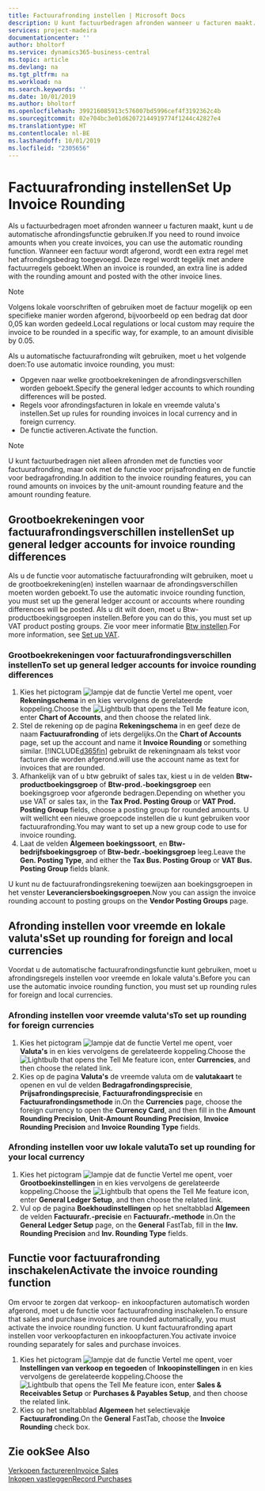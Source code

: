 ```yaml
---
title: Factuurafronding instellen | Microsoft Docs
description: U kunt factuurbedragen afronden wanneer u facturen maakt. Volgens lokale voorschriften of gebruiken moet de factuur mogelijk op een specifieke manier worden afgerond, bijvoorbeeld op een bedrag dat door 0,05 kan worden gedeeld.
services: project-madeira
documentationcenter: ''
author: bholtorf
ms.service: dynamics365-business-central
ms.topic: article
ms.devlang: na
ms.tgt_pltfrm: na
ms.workload: na
ms.search.keywords: ''
ms.date: 10/01/2019
ms.author: bholtorf
ms.openlocfilehash: 399216085913c576007bd5996cef4f3192362c4b
ms.sourcegitcommit: 02e704bc3e01d62072144919774f1244c42827e4
ms.translationtype: HT
ms.contentlocale: nl-BE
ms.lasthandoff: 10/01/2019
ms.locfileid: "2305656"
---
```

# <a name="set-up-invoice-rounding"></a><span data-ttu-id="87e60-104">Factuurafronding instellen</span><span class="sxs-lookup"><span data-stu-id="87e60-104">Set Up Invoice Rounding</span></span>
<span data-ttu-id="87e60-105">Als u factuurbedragen moet afronden wanneer u facturen maakt, kunt u de automatische afrondingsfunctie gebruiken.</span><span class="sxs-lookup"><span data-stu-id="87e60-105">If you need to round invoice amounts when you create invoices, you can use the automatic rounding function.</span></span> <span data-ttu-id="87e60-106">Wanneer een factuur wordt afgerond, wordt een extra regel met het afrondingsbedrag toegevoegd. Deze regel wordt tegelijk met andere factuurregels geboekt.</span><span class="sxs-lookup"><span data-stu-id="87e60-106">When an invoice is rounded, an extra line is added with the rounding amount and posted with the other invoice lines.</span></span>

> [!NOTE]  
>  <span data-ttu-id="87e60-107">Volgens lokale voorschriften of gebruiken moet de factuur mogelijk op een specifieke manier worden afgerond, bijvoorbeeld op een bedrag dat door 0,05 kan worden gedeeld.</span><span class="sxs-lookup"><span data-stu-id="87e60-107">Local regulations or local custom may require the invoice to be rounded in a specific way, for example, to an amount divisible by 0.05.</span></span>  

<span data-ttu-id="87e60-108">Als u automatische factuurafronding wilt gebruiken, moet u het volgende doen:</span><span class="sxs-lookup"><span data-stu-id="87e60-108">To use automatic invoice rounding, you must:</span></span>  

* <span data-ttu-id="87e60-109">Opgeven naar welke grootboekrekeningen de afrondingsverschillen worden geboekt.</span><span class="sxs-lookup"><span data-stu-id="87e60-109">Specify the general ledger accounts to which rounding differences will be posted.</span></span>  
* <span data-ttu-id="87e60-110">Regels voor afrondingsfacturen in lokale en vreemde valuta's instellen.</span><span class="sxs-lookup"><span data-stu-id="87e60-110">Set up rules for rounding invoices in local currency and in foreign currency.</span></span>  
* <span data-ttu-id="87e60-111">De functie activeren.</span><span class="sxs-lookup"><span data-stu-id="87e60-111">Activate the function.</span></span>  

> [!NOTE]  
>  <span data-ttu-id="87e60-112">U kunt factuurbedragen niet alleen afronden met de functies voor factuurafronding, maar ook met de functie voor prijsafronding en de functie voor bedragafronding.</span><span class="sxs-lookup"><span data-stu-id="87e60-112">In addition to the invoice rounding features, you can round amounts on invoices by the unit-amount rounding feature and the amount rounding feature.</span></span>  

## <a name="set-up-general-ledger-accounts-for-invoice-rounding-differences"></a><span data-ttu-id="87e60-113">Grootboekrekeningen voor factuurafrondingsverschillen instellen</span><span class="sxs-lookup"><span data-stu-id="87e60-113">Set up general ledger accounts for invoice rounding differences</span></span>
<span data-ttu-id="87e60-114">Als u de functie voor automatische factuurafronding wilt gebruiken, moet u de grootboekrekening(en) instellen waarnaar de afrondingsverschillen moeten worden geboekt.</span><span class="sxs-lookup"><span data-stu-id="87e60-114">To use the automatic invoice rounding function, you must set up the general ledger account or accounts where rounding differences will be posted.</span></span> <span data-ttu-id="87e60-115">Als u dit wilt doen, moet u Btw-productboekingsgroepen instellen.</span><span class="sxs-lookup"><span data-stu-id="87e60-115">Before you can do this, you must set up VAT product posting groups.</span></span> <span data-ttu-id="87e60-116">Zie voor meer informatie [Btw instellen](finance-setup-vat.md).</span><span class="sxs-lookup"><span data-stu-id="87e60-116">For more information, see [Set up VAT](finance-setup-vat.md).</span></span>  

### <a name="to-set-up-general-ledger-accounts-for-invoice-rounding-differences"></a><span data-ttu-id="87e60-117">Grootboekrekeningen voor factuurafrondingsverschillen instellen</span><span class="sxs-lookup"><span data-stu-id="87e60-117">To set up general ledger accounts for invoice rounding differences</span></span>  
1. <span data-ttu-id="87e60-118">Kies het pictogram ![lampje dat de functie Vertel me opent](media/ui-search/search_small.png "Vertel me wat u wilt doen"), voer **Rekeningschema** in en kies vervolgens de gerelateerde koppeling.</span><span class="sxs-lookup"><span data-stu-id="87e60-118">Choose the ![Lightbulb that opens the Tell Me feature](media/ui-search/search_small.png "Tell me what you want to do") icon, enter **Chart of Accounts**, and then choose the related link.</span></span>  
2. <span data-ttu-id="87e60-119">Stel de rekening op de pagina **Rekeningschema** in en geef deze de naam **Factuurafronding** of iets dergelijks.</span><span class="sxs-lookup"><span data-stu-id="87e60-119">On the **Chart of Accounts** page, set up the account and name it **Invoice Rounding** or something similar.</span></span> [!INCLUDE[d365fin](includes/d365fin_md.md)] <span data-ttu-id="87e60-120">gebruikt de rekeningnaam als tekst voor facturen die worden afgerond.</span><span class="sxs-lookup"><span data-stu-id="87e60-120">will use the account name as text for invoices that are rounded.</span></span>  
3. <span data-ttu-id="87e60-121">Afhankelijk van of u btw gebruikt of sales tax, kiest u in de velden **Btw-productboekingsgroep** of **Btw-prod.-boekingsgroep** een boekingsgroep voor afgeronde bedragen.</span><span class="sxs-lookup"><span data-stu-id="87e60-121">Depending on whether you use VAT or sales tax, in the **Tax Prod. Posting Group** or **VAT Prod. Posting Group** fields, choose a posting group for rounded amounts.</span></span> <span data-ttu-id="87e60-122">U wilt wellicht een nieuwe groepcode instellen die u kunt gebruiken voor factuurafronding.</span><span class="sxs-lookup"><span data-stu-id="87e60-122">You may want to set up a new group code to use for invoice rounding.</span></span>
4. <span data-ttu-id="87e60-123">Laat de velden **Algemeen boekingssoort**, en **Btw-bedrijfsboekingsgroep** of **Btw-bedr.-boekingsgroep** leeg.</span><span class="sxs-lookup"><span data-stu-id="87e60-123">Leave the **Gen. Posting Type**, and either the **Tax Bus. Posting Group** or **VAT Bus. Posting Group** fields blank.</span></span> <!-- Why do we say to leave these blank, when there are a lot of other fields we also leave blank but don't mention? -->  

<span data-ttu-id="87e60-124">U kunt nu de factuurafrondingsrekening toewijzen aan boekingsgroepen in het venster **Leveranciersboekingsgroepen**.</span><span class="sxs-lookup"><span data-stu-id="87e60-124">Now you can assign the invoice rounding account to posting groups on the **Vendor Posting Groups** page.</span></span>  <!-- Why only the vendor posting groups? -->

## <a name="set-up-rounding-for-foreign-and-local-currencies"></a><span data-ttu-id="87e60-125">Afronding instellen voor vreemde en lokale valuta's</span><span class="sxs-lookup"><span data-stu-id="87e60-125">Set up rounding for foreign and local currencies</span></span>
<span data-ttu-id="87e60-126">Voordat u de automatische factuurafrondingsfunctie kunt gebruiken, moet u afrondingsregels instellen voor vreemde en lokale valuta's.</span><span class="sxs-lookup"><span data-stu-id="87e60-126">Before you can use the automatic invoice rounding function, you must set up rounding rules for foreign and local currencies.</span></span>

### <a name="to-set-up-rounding-for-foreign-currencies"></a><span data-ttu-id="87e60-127">Afronding instellen voor vreemde valuta's</span><span class="sxs-lookup"><span data-stu-id="87e60-127">To set up rounding for foreign currencies</span></span>  
1. <span data-ttu-id="87e60-128">Kies het pictogram ![lampje dat de functie Vertel me opent](media/ui-search/search_small.png "Vertel me wat u wilt doen"), voer **Valuta's** in en kies vervolgens de gerelateerde koppeling.</span><span class="sxs-lookup"><span data-stu-id="87e60-128">Choose the ![Lightbulb that opens the Tell Me feature](media/ui-search/search_small.png "Tell me what you want to do") icon, enter **Currencies**, and then choose the related link.</span></span>  
2. <span data-ttu-id="87e60-129">Kies op de pagina **Valuta's** de vreemde valuta om de **valutakaart** te openen en vul de velden **Bedragafrondingsprecisie**, **Prijsafrondingsprecisie**, **Factuurafrondingsprecisie** en **Factuurafrondingsmethode** in.</span><span class="sxs-lookup"><span data-stu-id="87e60-129">On the **Currencies** page, choose the foreign currency to open the **Currency Card**, and then fill in the **Amount Rounding Precision**, **Unit-Amount Rounding Precision**, **Invoice Rounding Precision** and **Invoice Rounding Type** fields.</span></span>

### <a name="to-set-up-rounding-for-your-local-currency"></a><span data-ttu-id="87e60-130">Afronding instellen voor uw lokale valuta</span><span class="sxs-lookup"><span data-stu-id="87e60-130">To set up rounding for your local currency</span></span>
1. <span data-ttu-id="87e60-131">Kies het pictogram ![lampje dat de functie Vertel me opent](media/ui-search/search_small.png "Vertel me wat u wilt doen"), voer **Grootboekinstellingen** in en kies vervolgens de gerelateerde koppeling.</span><span class="sxs-lookup"><span data-stu-id="87e60-131">Choose the ![Lightbulb that opens the Tell Me feature](media/ui-search/search_small.png "Tell me what you want to do") icon, enter **General Ledger Setup**, and then choose the related link.</span></span>  
2. <span data-ttu-id="87e60-132">Vul op de pagina **Boekhoudinstellingen** op het sneltabblad **Algemeen** de velden **Factuurafr.-precisie** en **Factuurafr.-methode** in.</span><span class="sxs-lookup"><span data-stu-id="87e60-132">On the **General Ledger Setup** page, on the **General** FastTab, fill in the **Inv. Rounding Precision** and **Inv. Rounding Type** fields.</span></span>  

## <a name="activate-the-invoice-rounding-function"></a><span data-ttu-id="87e60-133">Functie voor factuurafronding inschakelen</span><span class="sxs-lookup"><span data-stu-id="87e60-133">Activate the invoice rounding function</span></span>  
<span data-ttu-id="87e60-134">Om ervoor te zorgen dat verkoop- en inkoopfacturen automatisch worden afgerond, moet u de functie voor factuurafronding inschakelen.</span><span class="sxs-lookup"><span data-stu-id="87e60-134">To ensure that sales and purchase invoices are rounded automatically, you must activate the invoice rounding function.</span></span> <span data-ttu-id="87e60-135">U kunt factuurafronding apart instellen voor verkoopfacturen en inkoopfacturen.</span><span class="sxs-lookup"><span data-stu-id="87e60-135">You activate invoice rounding separately for sales and purchase invoices.</span></span>

1. <span data-ttu-id="87e60-136">Kies het pictogram ![lampje dat de functie Vertel me opent](media/ui-search/search_small.png "Vertel me wat u wilt doen"), voer **Instellingen van verkoop en tegoeden** of **Inkoopinstellingen** in en kies vervolgens de gerelateerde koppeling.</span><span class="sxs-lookup"><span data-stu-id="87e60-136">Choose the ![Lightbulb that opens the Tell Me feature](media/ui-search/search_small.png "Tell me what you want to do") icon, enter **Sales & Receivables Setup** or **Purchases & Payables Setup**, and then choose the related link.</span></span>  
2. <span data-ttu-id="87e60-137">Kies op het sneltabblad **Algemeen** het selectievakje **Factuurafronding**.</span><span class="sxs-lookup"><span data-stu-id="87e60-137">On the **General** FastTab, choose the **Invoice Rounding** check box.</span></span>  

## <a name="see-also"></a><span data-ttu-id="87e60-138">Zie ook</span><span class="sxs-lookup"><span data-stu-id="87e60-138">See Also</span></span>  
[<span data-ttu-id="87e60-139">Verkopen factureren</span><span class="sxs-lookup"><span data-stu-id="87e60-139">Invoice Sales</span></span>](sales-how-invoice-sales.md)  
[<span data-ttu-id="87e60-140">Inkopen vastleggen</span><span class="sxs-lookup"><span data-stu-id="87e60-140">Record Purchases</span></span>](purchasing-how-record-purchases.md)
